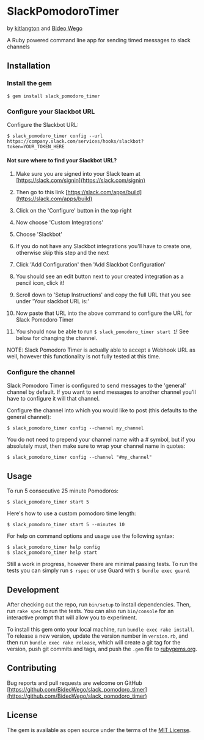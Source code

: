 # SlackPomodoroTimer

by [kitlangton](https://github.com/kitlangton) and [Bideo Wego](https://github.com/BideoWego)



A Ruby powered command line app for sending timed messages to slack channels




## Installation

### Install the gem
```shell
$ gem install slack_pomodoro_timer
```

### Configure your Slackbot URL

Configure the Slackbot URL:

```shell
$ slack_pomodoro_timer config --url https://company.slack.com/services/hooks/slackbot?token=YOUR_TOKEN_HERE
```



#### Not sure where to find your Slackbot URL?

1. Make sure you are signed into your Slack team at [https://slack.com/signin](https://slack.com/signin)

1. Then go to this link [https://slack.com/apps/build](https://slack.com/apps/build)

1. Click on the 'Configure' button in the top right

1. Now choose 'Custom Integrations'

1. Choose 'Slackbot'

1. If you do not have any Slackbot integrations you'll have to create one, otherwise skip this step and the next

1. Click 'Add Configuration' then 'Add Slackbot Configuration'

1. You should see an edit button next to your created integration as a pencil icon, click it!

1. Scroll down to 'Setup Instructions' and copy the full URL that you see under 'Your slackbot URL is:'

1. Now paste that URL into the above command to configure the URL for Slack Pomodoro Timer

1. You should now be able to run `$ slack_pomodoro_timer start 1`! See below for changing the channel.


NOTE: Slack Pomodoro Timer is actually able to accept a Webhook URL as well,
however this functionality is not fully tested at this time.




### Configure the channel

Slack Pomodoro Timer is configured to send messages to the 'general' channel by default.
If you want to send messages to another channel you'll have to configure it will that channel.

Configure the channel into which you would like to post (this defaults to the general channel):

```shell
$ slack_pomodoro_timer config --channel my_channel
```

You do not need to prepend your channel name with a # symbol, but if you absolutely must, then make sure to wrap your channel name in quotes:

```shell
$ slack_pomodoro_timer config --channel "#my_channel"
```



## Usage

To run 5 consecutive 25 minute Pomodoros:

```shell
$ slack_pomodoro_timer start 5
```

Here's how to use a custom pomodoro time length:

```shell
$ slack_pomodoro_timer start 5 --minutes 10
```

For help on command options and usage use the following syntax:

```shell
$ slack_pomodoro_timer help config
$ slack_pomodoro_timer help start
```


Still a work in progress, however there are minimal passing tests.
To run the tests you can simply run `$ rspec` or use Guard with `$ bundle exec guard`.




## Development

After checking out the repo, run `bin/setup` to install dependencies. Then, run `rake spec` to run the tests. You can also run `bin/console` for an interactive prompt that will allow you to experiment.

To install this gem onto your local machine, run `bundle exec rake install`. To release a new version, update the version number in `version.rb`, and then run `bundle exec rake release`, which will create a git tag for the version, push git commits and tags, and push the `.gem` file to [rubygems.org](https://rubygems.org).




## Contributing

Bug reports and pull requests are welcome on GitHub [https://github.com/BideoWego/slack_pomodoro_timer](https://github.com/BideoWego/slack_pomodoro_timer)





## License

The gem is available as open source under the terms of the [MIT License](http://opensource.org/licenses/MIT).





